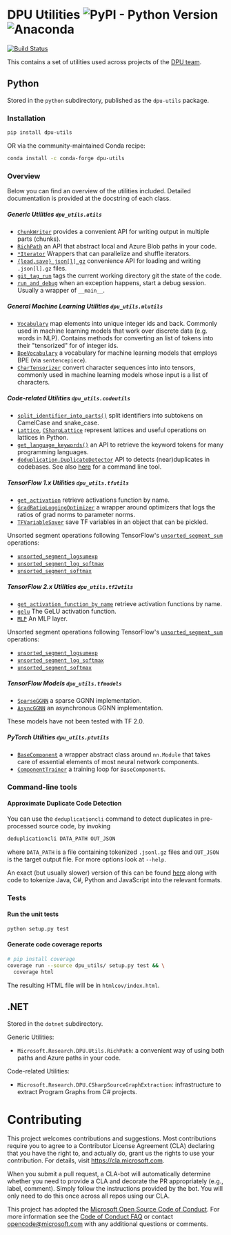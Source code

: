 # DPU Utilities ![PyPI - Python Version](https://img.shields.io/pypi/v/dpu-utils)![Anaconda](https://anaconda.org/conda-forge/dpu-utils/badges/version.svg)
[![Build Status](https://deepproceduralintelligence.visualstudio.com/dpu-utils/_apis/build/status/Microsoft.dpu-utils?branchName=master)](https://deepproceduralintelligence.visualstudio.com/dpu-utils/_build/latest?definitionId=3)


This contains a set of utilities used across projects of the [DPU team](https://www.microsoft.com/en-us/research/project/program/).

## Python

Stored in the `python` subdirectory, published as the `dpu-utils` package.

### Installation

```bash
pip install dpu-utils
```
OR via the community-maintained Conda recipe:
```bash
conda install -c conda-forge dpu-utils
```

### Overview
Below you can find an overview of the utilities included. Detailed documentation
is provided at the docstring of each class.

##### Generic Utilities `dpu_utils.utils`
* [`ChunkWriter`](python/dpu_utils/utils/chunkwriter.py) provides a convenient API for writing output in multiple parts (chunks).
* [`RichPath`](python/dpu_utils/utils/richpath.py) an API that abstract local and Azure Blob paths in your code.
* [`*Iterator`](python/dpu_utils/utils/iterators.py) Wrappers that can parallelize and shuffle iterators.
* [`{load,save}_json[l]_gz`](python/dpu_utils/utils/dataloading.py) convenience API for loading and writing `.json[l].gz` files.
* [`git_tag_run`](python/dpu_utils/utils/gitlog.py) tags the current working directory git the state of the code.
* [`run_and_debug`](python/dpu_utils/utils/debughelper.py) when an exception happens, start a debug session. Usually a wrapper of `__main__`.

##### General Machine Learning Utilities `dpu_utils.mlutils`
* [`Vocabulary`](python/dpu_utils/mlutils/vocabulary.py) map elements into unique integer ids and back.
    Commonly used in machine learning models that work over discrete data (e.g. 
    words in NLP). Contains methods for converting an list of tokens into their
    "tensorized" for of integer ids.  
* [`BpeVocabulary`](python/dpu_utils/mlutils/bpevocabulary.py) a vocabulary for machine learning models that employs BPE (via `sentencepiece`).
* [`CharTensorizer`](python/dpu_utils/mlutils/chartensorizer.py) convert character sequences into into tensors, commonly used
    in machine learning models whose input is a list of characters.

##### Code-related Utilities `dpu_utils.codeutils`
* [`split_identifier_into_parts()`](python/dpu_utils/codeutils/identifiersplitting.py) split identifiers into subtokens on CamelCase and snake_case.
* [`Lattice`](python/dpu_utils/codeutils/lattice/lattice.py), [`CSharpLattice`](python/dpu_utils/codeutils/lattice/csharplattice.py) represent lattices and useful operations on lattices in Python.
* [`get_language_keywords()`](python/dpu_utils/codeutils/keywords/keywordlist.py) an API to retrieve the keyword tokens for many programming languages.
* [`deduplication.DuplicateDetector`](python/dpu_utils/codeutils/deduplication/deduplication.py) API to detects (near)duplicates in codebases.
See also [here](#approximate-duplicate-code-detection) for a command line tool.

##### TensorFlow 1.x Utilities `dpu_utils.tfutils`
* [`get_activation`](python/dpu_utils/tfutils/activation.py) retrieve activations function by name.
* [`GradRatioLoggingOptimizer`](python/dpu_utils/tfutils/gradratiologgingoptimizer.py) a wrapper around optimizers that logs the ratios of grad norms to parameter norms.
* [`TFVariableSaver`](python/dpu_utils/tfutils/tfvariablesaver.py) save TF variables in an object that can be pickled.

Unsorted segment operations following TensorFlow's [`unsorted_segment_sum`](https://www.tensorflow.org/api_docs/python/tf/math/unsorted_segment_sum) operations:
* [`unsorted_segment_logsumexp`](python/dpu_utils/tfutils/unsortedsegmentops.py)
* [`unsorted_segment_log_softmax`](python/dpu_utils/tfutils/unsortedsegmentops.py)
* [`unsorted_segment_softmax`](python/dpu_utils/tfutils/unsortedsegmentops.py)

##### TensorFlow 2.x Utilities `dpu_utils.tf2utils`
* [`get_activation_function_by_name`](python/dpu_utils/tf2utils/activation.py) retrieve activation functions by name.
* [`gelu`](python/dpu_utils/tf2utils/activation.py) The GeLU activation function.
* [`MLP`](python/dpu_utils/tf2utils/mlp.py) An MLP layer.

Unsorted segment operations following TensorFlow's [`unsorted_segment_sum`](https://www.tensorflow.org/api_docs/python/tf/math/unsorted_segment_sum) operations:
* [`unsorted_segment_logsumexp`](python/dpu_utils/tf2utils/unsorted_segment_ops.py)
* [`unsorted_segment_log_softmax`](python/dpu_utils/tf2utils/unsorted_segment_ops.py)
* [`unsorted_segment_softmax`](python/dpu_utils/tf2utils/unsorted_segment_ops.py)


##### TensorFlow Models `dpu_utils.tfmodels`
* [`SparseGGNN`](python/dpu_utils/tfmodels/sparsegnn.py) a sparse GGNN implementation.
* [`AsyncGGNN`](python/dpu_utils/tfmodels/asyncgnn.py) an asynchronous GGNN implementation.

These models have not been tested with TF 2.0.

##### PyTorch Utilities `dpu_utils.ptutils`
* [`BaseComponent`](python/dpu_utils/ptutils/basecomponent.py) a wrapper abstract class around `nn.Module` that 
   takes care of essential elements of most neural network components.
* [`ComponentTrainer`](python/dpu_utils/ptutils/basecomponent.py) a training loop for `BaseComponent`s.


### Command-line tools

#### Approximate Duplicate Code Detection
You can use the `deduplicationcli` command to detect duplicates in pre-processed source code, by invoking
```bash
deduplicationcli DATA_PATH OUT_JSON
```
where `DATA_PATH` is a file containing tokenized `.jsonl.gz` files and `OUT_JSON` is the target output file.
For more options look at `--help`.

An exact (but usually slower) version of this can be found [here](https://github.com/Microsoft/near-duplicate-code-detector)
along with code to tokenize Java, C#, Python and JavaScript into the relevant formats.

### Tests

#### Run the unit tests

```bash
python setup.py test
```

#### Generate code coverage reports

```bash
# pip install coverage
coverage run --source dpu_utils/ setup.py test && \
  coverage html
```

The resulting HTML file will be in `htmlcov/index.html`.

## .NET

Stored in the `dotnet` subdirectory.

Generic Utilities:
* `Microsoft.Research.DPU.Utils.RichPath`: a convenient way of using both paths and Azure paths in your code.

Code-related Utilities:
* `Microsoft.Research.DPU.CSharpSourceGraphExtraction`: infrastructure to extract Program Graphs from C# projects.

# Contributing

This project welcomes contributions and suggestions.  Most contributions require you to agree to a
Contributor License Agreement (CLA) declaring that you have the right to, and actually do, grant us
the rights to use your contribution. For details, visit https://cla.microsoft.com.

When you submit a pull request, a CLA-bot will automatically determine whether you need to provide
a CLA and decorate the PR appropriately (e.g., label, comment). Simply follow the instructions
provided by the bot. You will only need to do this once across all repos using our CLA.

This project has adopted the [Microsoft Open Source Code of Conduct](https://opensource.microsoft.com/codeofconduct/).
For more information see the [Code of Conduct FAQ](https://opensource.microsoft.com/codeofconduct/faq/) or
contact [opencode@microsoft.com](mailto:opencode@microsoft.com) with any additional questions or comments.
